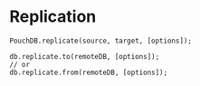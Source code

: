 #  Replication

```
PouchDB.replicate(source, target, [options]);

db.replicate.to(remoteDB, [options]);
// or
db.replicate.from(remoteDB, [options]);
```
